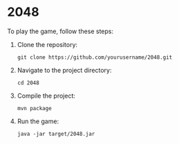 # 2048

To play the game, follow these steps:

1. Clone the repository:
   ```
   git clone https://github.com/yourusername/2048.git
   ```

2. Navigate to the project directory:
   ```
   cd 2048
   ```

3. Compile the project:
   ```
   mvn package
   ```

4. Run the game:
   ```
   java -jar target/2048.jar
   ```

